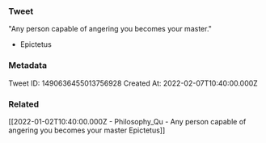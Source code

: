 ### Tweet
"Any person capable of angering you becomes your master."

- Epictetus

### Metadata
Tweet ID: 1490636455013756928
Created At: 2022-02-07T10:40:00.000Z

### Related
[[2022-01-02T10:40:00.000Z - Philosophy_Qu - Any person capable of angering you becomes your master Epictetus]]

